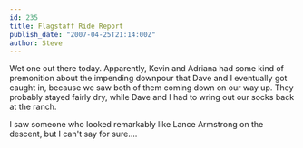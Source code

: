 ```yaml
---
id: 235
title: Flagstaff Ride Report
publish_date: "2007-04-25T21:14:00Z"
author: Steve
---
```

Wet one out there today. Apparently, Kevin and Adriana had some kind of premonition about the impending downpour that Dave and I eventually got caught in, because we saw both of them coming down on our way up. They probably stayed fairly dry, while Dave and I had to wring out our socks back at the ranch.

I saw someone who looked remarkably like Lance Armstrong on the descent, but I can't say for sure....

